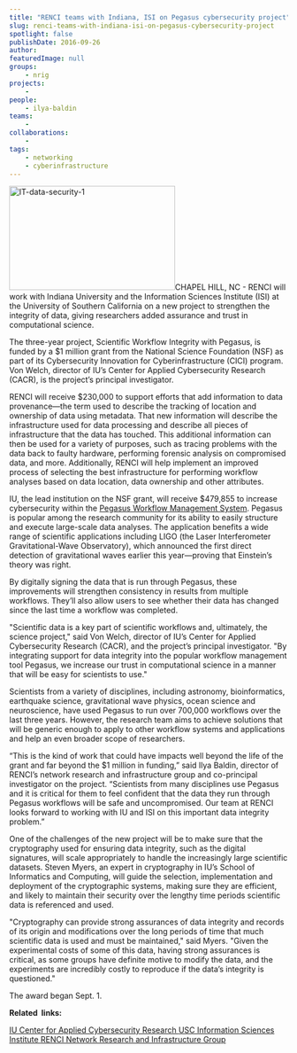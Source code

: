 ```yaml
---
title: "RENCI teams with Indiana, ISI on Pegasus cybersecurity project"
slug: renci-teams-with-indiana-isi-on-pegasus-cybersecurity-project
spotlight: false
publishDate: 2016-09-26
author: 
featuredImage: null
groups:
    - nrig
projects:
    - 
people:
    - ilya-baldin
teams: 
    - 
collaborations:
    - 
tags:
    - networking
    - cyberinfrastructure
---
```

<a href="http://renci.org/wp-content/uploads/2016/09/IT-data-security-1.jpg"><img class="alignright size-medium wp-image-15597" src="http://renci.org/wp-content/uploads/2016/09/IT-data-security-1-300x188.jpg" alt="IT-data-security-1" width="300" height="188" /></a>CHAPEL HILL, NC - RENCI will work with Indiana University and the Information Sciences Institute (ISI) at the University of Southern California on a new project to strengthen the integrity of data, giving researchers added assurance and trust in computational science.<!--more-->

The three-year project, Scientific Workflow Integrity with Pegasus, is funded by a $1 million grant from the National Science Foundation (NSF) as part of its Cybersecurity Innovation for Cyberinfrastructure (CICI) program. Von Welch, director of IU’s Center for Applied Cybersecurity Research (CACR), is the project’s principal investigator.

RENCI will receive $230,000 to support efforts that add information to data provenance—the term used to describe the tracking of location and ownership of data using metadata. That new information will describe the infrastructure used for data processing and describe all pieces of infrastructure that the data has touched. This additional information can then be used for a variety of purposes, such as tracing problems with the data back to faulty hardware, performing forensic analysis on compromised data, and more. Additionally, RENCI will help implement an improved process of selecting the best infrastructure for performing workflow analyses based on data location, data ownership and other attributes.

IU, the lead institution on the NSF grant, will receive $479,855 to increase cybersecurity within the <a href="https://pegasus.isi.edu/">Pegasus Workflow Management System</a>. Pegasus is popular among the research community for its ability to easily structure and execute large-scale data analyses. The application benefits a wide range of scientific applications including LIGO (the Laser Interferometer Gravitational-Wave Observatory), which announced the first direct detection of gravitational waves earlier this year—proving that Einstein’s theory was right.

By digitally signing the data that is run through Pegasus, these improvements will strengthen consistency in results from multiple workflows. They’ll also allow users to see whether their data has changed since the last time a workflow was completed.

"Scientific data is a key part of scientific workflows and, ultimately, the science project," said Von Welch, director of IU’s Center for Applied Cybersecurity Research (CACR), and the project’s principal investigator. "By integrating support for data integrity into the popular workflow management tool Pegasus, we increase our trust in computational science in a manner that will be easy for scientists to use."

Scientists from a variety of disciplines, including astronomy, bioinformatics, earthquake science, gravitational wave physics, ocean science and neuroscience, have used Pegasus to run over 700,000 workflows over the last three years. However, the research team aims to achieve solutions that will be generic enough to apply to other workflow systems and applications and help an even broader scope of researchers.

“This is the kind of work that could have impacts well beyond the life of the grant and far beyond the $1 million in funding,” said Ilya Baldin, director of RENCI’s network research and infrastructure group and co-principal investigator on the project. “Scientists from many disciplines use Pegasus and it is critical for them to feel confident that the data they run through Pegasus workflows will be safe and uncompromised. Our team at RENCI looks forward to working with IU and ISI on this important data integrity problem.”

One of the challenges of the new project will be to make sure that the cryptography used for ensuring data integrity, such as the digital signatures, will scale appropriately to handle the increasingly large scientific datasets. Steven Myers, an expert in cryptography in IU’s School of Informatics and Computing, will guide the selection, implementation and deployment of the cryptographic systems, making sure they are efficient, and likely to maintain their security over the lengthy time periods scientific data is referenced and used.

"Cryptography can provide strong assurances of data integrity and records of its origin and modifications over the long periods of time that much scientific data is used and must be maintained," said Myers. "Given the experimental costs of some of this data, having strong assurances is critical, as some groups have definite motive to modify the data, and the experiments are incredibly costly to reproduce if the data’s integrity is questioned."

The award began Sept. 1.

<strong>Related  links:</strong>

<a href="https://cacr.iu.edu/">IU Center for Applied Cybersecurity Research
</a><a href="http://www.isi.edu/home">USC Information Sciences Institute
</a><a href="http://nrig.renci.org/">RENCI Network Research and Infrastructure Group</a>

&nbsp;
